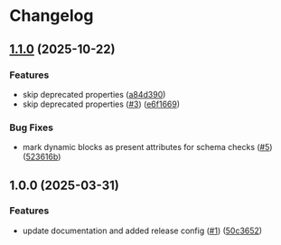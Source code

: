 # Changelog

## [1.1.0](https://github.com/dkooll/diffy.nvim/compare/v1.0.0...v1.1.0) (2025-10-22)


### Features

* skip deprecated properties ([a84d390](https://github.com/dkooll/diffy.nvim/commit/a84d3905d01f4213c6e53eb60ee670f68e13bf71))
* skip deprecated properties ([#3](https://github.com/dkooll/diffy.nvim/issues/3)) ([e6f1669](https://github.com/dkooll/diffy.nvim/commit/e6f1669d0460f632c39a4dac029fff5cb6b5cd42))


### Bug Fixes

* mark dynamic blocks as present attributes for schema checks ([#5](https://github.com/dkooll/diffy.nvim/issues/5)) ([523616b](https://github.com/dkooll/diffy.nvim/commit/523616b636ec20cc524ece53a25e554a97c02354))

## 1.0.0 (2025-03-31)


### Features

* update documentation and added release config ([#1](https://github.com/dkooll/diffy.nvim/issues/1)) ([50c3652](https://github.com/dkooll/diffy.nvim/commit/50c3652d5d8927d40db505d9d56d2187892d2cce))
